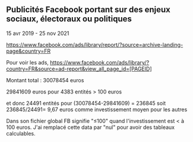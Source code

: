 ## Publicités Facebook portant sur des enjeux sociaux, électoraux ou politiques
15 avr 2019 - 25 nov 2021

https://www.facebook.com/ads/library/report/?source=archive-landing-page&country=FR

Pour voir les ads, https://www.facebook.com/ads/library/?country=FR&source=ad-report&view_all_page_id=[PAGEID]

Montant total : 30078454 euros

29841609 euros pour 4383 entités > 100 euros

et donc 24491 entités pour (30078454-29841609) = 236845 soit 236845/24491= 9,67 euros comme investissement moyen pour les autres

Dans son fichier global FB signifie "≤100" quand l'investissement est < à 100 euros. J'ai remplacé cette data par "nul" pour avoir des tableaux calculables.
